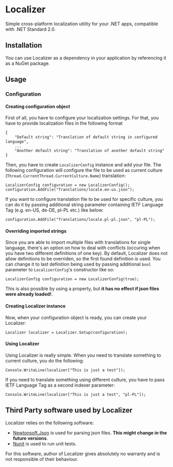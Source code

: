 # Localizer
Simple cross-platform localization utility for your .NET apps, compatible with .NET Standard 2.0.

## Installation
You can use Localizer as a dependency in your application by referencing it as a NuGet package.

## Usage
### Configuration
#### Creating configuration object
First of all, you have to configure your localization settings. For that, you have to provide localization files in the following format
```
{
	"Default string": "Translation of default string in configured language",
    ...
	"Another default string": "Translation of another default string"
}
```

Then, you have to create `LocalizerConfig` instance and add your file. The following configuration will configure the file to be used as current culture (`Thread.CurrentThread.CurrentCulture.Name`) translation:
```
LocalizerConfig configuration = new LocalizerConfig();
configuration.AddFile("Translations/locale.en-us.json");
```

If you want to configure translation file to be used for specific culture, you can do it by passing additional string parameter containing IETF Language Tag (e.g. en-US, de-DE, pl-PL etc.) like below:
```
configuration.AddFile("Translations/locale.pl-pl.json", "pl-PL");
```

#### Overriding imported strings
Since you are able to import multiple files with translations for single language, there's an option on how to deal with conflicts (occuring when you have two different definitions of one key). By default, Localizer does not allow definitions to be overriden, so the first found definition is used. You can change it to last definition being used by passing additional `bool` parameter to `LocalizerConfig`'s constructor like so:
```
LocalizerConfig configuration = new LocalizerConfig(true);
```
This is also possible by using a property, but **it has no effect if json files were already loaded!**.

#### Creating Localizer instance
Now, when your configuration object is ready, you can create your Localizer:
```
Localizer localizer = Localizer.Setup(configuration);
```
#### Using Localizer
Using Localizer is really simple. When you need to translate something to current culture, you do the following:
```
Console.WriteLine(localizer["This is just a test"]);
```

If you need to translate something using different culture, you have to pass IETF Language Tag as a second indexer parameter:
```
Console.WriteLine(localizer["This is just a test", "pl-PL"]);
```
## Third Party software used by Localizer
Localizer relies on the following software:
* [Newtonsoft.Json](https://github.com/JamesNK/Newtonsoft.Json) is used for parsing json files. **This might change in the future versions**.
* [Nunit](https://github.com/nunit/nunit) is used to run unit tests.

For this software, author of Localizer gives absolutely no warranty and is not responsible of their behaviour.